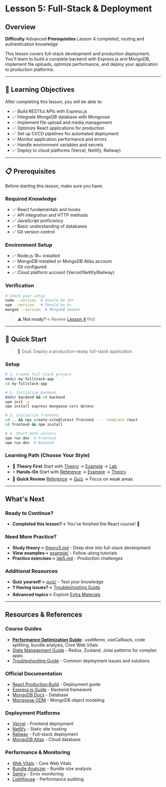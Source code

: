 # Lesson 5: Full-Stack & Deployment

## Overview

**Difficulty** Advanced
**Prerequisites** Lesson 4 completed, routing and authentication knowledge

This lesson covers full-stack development and production deployment. You'll learn to build a complete backend with Express.js and MongoDB, implement file uploads, optimize performance, and deploy your application to production platforms.

---

## 🎯 Learning Objectives

After completing this lesson, you will be able to:

- ✅ Build RESTful APIs with Express.js
- ✅ Integrate MongoDB database with Mongoose
- ✅ Implement file upload and media management
- ✅ Optimize React applications for production
- ✅ Set up CI/CD pipelines for automated deployment
- ✅ Monitor application performance and errors
- ✅ Handle environment variables and secrets
- ✅ Deploy to cloud platforms (Vercel, Netlify, Railway)

---

## 📋 Prerequisites

Before starting this lesson, make sure you have:

### Required Knowledge
- ✅ React fundamentals and hooks
- ✅ API integration and HTTP methods
- ✅ JavaScript proficiency
- ✅ Basic understanding of databases
- ✅ Git version control

### Environment Setup
- ✅ Node.js 18+ installed
- ✅ MongoDB installed or MongoDB Atlas account
- ✅ Git configured
- ✅ Cloud platform account (Vercel/Netlify/Railway)

### Verification
```bash
# Check your setup
node --version  # Should be 18+
npm --version   # Should be 9+
mongod --version  # MongoDB daemon
```

> **⚠️ Not ready?**→ Review [Lesson 4](../lesson4-routing-auth/) first

---

## 🚀 Quick Start

> 🎯 Goal: Deploy a production-ready full-stack application

### Setup
```bash
# 1. Create full-stack project
mkdir my-fullstack-app
cd my-fullstack-app

# 2. Initialize backend
mkdir backend && cd backend
npm init -y
npm install express mongoose cors dotenv

# 3. Initialize frontend
cd .. && npx create-vite@latest frontend -- --template react
cd frontend && npm install

# 4. Start both servers
npm run dev  # Frontend
npm run dev  # Backend
```

### Learning Path (Choose Your Style)
- 📖 **Theory First** Start with [Theory](./theory/theory5.md) → [Example](./example/) → [Lab](./lab/lab5.md)
- ⚡ **Hands-On** Start with [Reference](./reference/) → [Example](./example/) → [Theory](./theory/theory5.md)
- 🎯 **Quick Review** [Reference](./reference/) → [Quiz](./quiz/quiz5.html) → Focus on weak areas

---

## What's Next

### Ready to Continue?
- **Completed this lesson?**→ You've finished the React course! 🎉

### Need More Practice?
- **Study theory**→ [theory5.md](./theory/theory5.md) - Deep dive into full-stack development
- **View examples**→ [example/](./example/) - Follow-along tutorials
- **Practice exercises**→ [lab5.md](./lab/lab5.md) - Production challenges

### Additional Resources
- **Quiz yourself**→ [quiz/](./quiz/) - Test your knowledge
- ❓ **Having issues?**→ [Troubleshooting Guide](../extras/troubleshooting_guide.md)
- **Advanced topics**→ Explore [Extra Materials](../extras/)

---

## Resources & References

### Course Guides
- **[Performance Optimization Guide](../extras/performance_optimization.md)**- useMemo, useCallback, code splitting, bundle analysis, Core Web Vitals
- [State Management Guide](../extras/state_management.md) - Redux, Zustand, Jotai patterns for complex apps
- [Troubleshooting Guide](../extras/troubleshooting_guide.md) - Common deployment issues and solutions

### Official Documentation
- [React Production Build](https://react.dev/learn/start-a-new-react-project#production-grade-react-frameworks) - Deployment guide
- [Express.js Guide](https://expressjs.com/en/guide/routing.html) - Backend framework
- [MongoDB Docs](https://www.mongodb.com/docs/manual/) - Database
- [Mongoose ODM](https://mongoosejs.com/docs/guide.html) - MongoDB object modeling

### Deployment Platforms
- [Vercel](https://vercel.com/docs) - Frontend deployment
- [Netlify](https://docs.netlify.com/) - Static site hosting
- [Railway](https://docs.railway.app/) - Full-stack deployment
- [MongoDB Atlas](https://www.mongodb.com/atlas) - Cloud database

### Performance & Monitoring
- [Web Vitals](https://web.dev/vitals/) - Core Web Vitals
- [Bundle Analyzer](https://www.npmjs.com/package/webpack-bundle-analyzer) - Bundle size analysis
- [Sentry](https://sentry.io/) - Error monitoring
- [Lighthouse](https://developers.google.com/web/tools/lighthouse) - Performance auditing